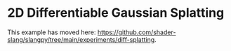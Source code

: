 # 2D Differentiable Gaussian Splatting

This example has moved here: https://github.com/shader-slang/slangpy/tree/main/experiments/diff-splatting.

